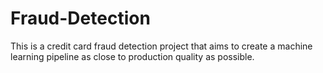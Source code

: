 # Fraud-Detection
This is a credit card fraud detection project that aims to create a machine learning pipeline as close to production quality as possible.
